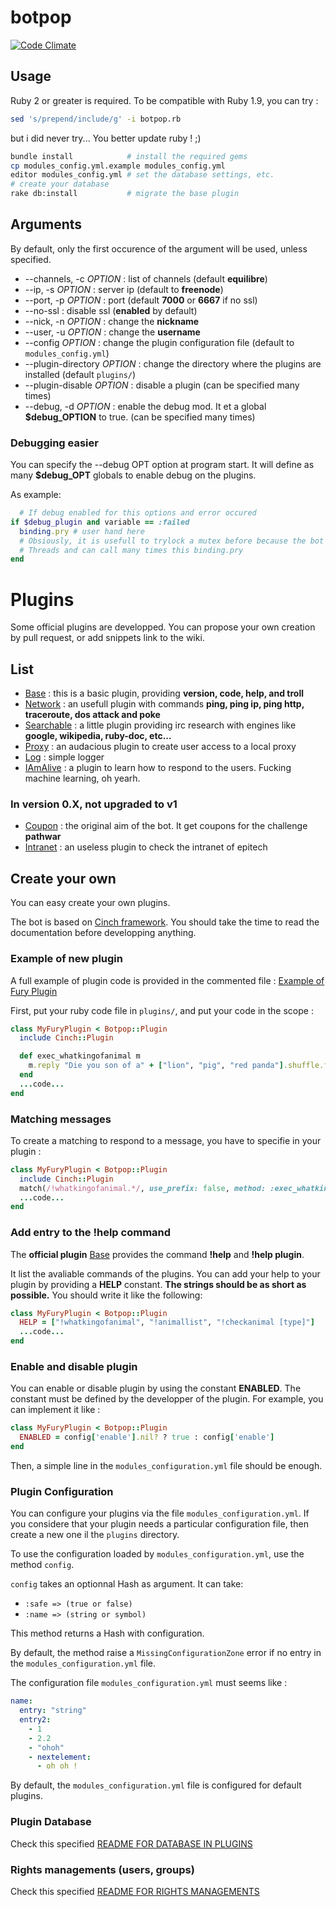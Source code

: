 # botpop
[![Code Climate](https://codeclimate.com/github/pouleta/botpop/badges/gpa.svg)](https://codeclimate.com/github/pouleta/botpop)


## Usage
Ruby 2 or greater is required. To be compatible with Ruby 1.9, you can try :

```bash
sed 's/prepend/include/g' -i botpop.rb
```
but i did never try... You better update ruby ! ;)

```bash
bundle install            # install the required gems
cp modules_config.yml.example modules_config.yml
editor modules_config.yml # set the database settings, etc.
# create your database
rake db:install           # migrate the base plugin
```


## Arguments
By default, only the first occurence of the argument will be used, unless specified.
- --channels, -c _OPTION_ : list of channels (default __equilibre__)
- --ip, -s _OPTION_ : server ip (default to __freenode__)
- --port, -p _OPTION_ : port (default __7000__ or __6667__ if no ssl)
- --no-ssl : disable ssl (__enabled__ by default)
- --nick, -n _OPTION_ : change the __nickname__
- --user, -u _OPTION_ : change the __username__
- --config _OPTION_ : change the plugin configuration file (default to ``modules_config.yml``)
- --plugin-directory _OPTION_ : change the directory where the plugins are installed (default ``plugins/``)
- --plugin-disable _OPTION_ : disable a plugin (can be specified many times)
- --debug, -d _OPTION_ : enable the debug mod. It et a global __$debug_OPTION__ to true. (can be specified many times)


### Debugging easier
You can specify the --debug OPT option at program start.
It will define as many __$debug_OPT__ globals to enable debug on the plugins.

As example:
```ruby
  # If debug enabled for this options and error occured
if $debug_plugin and variable == :failed
  binding.pry # user hand here
  # Obsiously, it is usefull to trylock a mutex before because the bot use
  # Threads and can call many times this binding.pry
end
```



# Plugins
Some official plugins are developped. You can propose your own creation by pull request, or add snippets link to the wiki.

## List
- [Base](https://github.com/pouleta/botpop/blob/master/plugins/base.rb) : this is a basic plugin, providing __version, code, help, and troll__
- [Network](https://github.com/pouleta/botpop/blob/master/plugins/network.rb) : an usefull plugin with commands __ping, ping ip, ping http, traceroute, dos attack and poke__
- [Searchable](https://github.com/pouleta/botpop/blob/master/plugins/searchable.rb) : a little plugin providing irc research with engines like __google, wikipedia, ruby-doc, etc...__
- [Proxy](https://github.com/pouleta/botpop/blob/master/plugins/proxy.rb) : an audacious plugin to create user access to a local proxy
- [Log](https://github.com/pouleta/botpop/blob/master/plugins/log.rb) : simple logger
- [IAmAlive](https://github.com/pouleta/botpop/tree/master/plugins/iamalive) : a plugin to learn how to respond to the users. Fucking machine learning, oh yearh.

### In version 0.X, not upgraded to v1
- [Coupon](https://github.com/pouleta/botpop/blob/master/plugins/coupons.rb) : the original aim of the bot. It get coupons for the challenge __pathwar__
- [Intranet](https://github.com/pouleta/botpop/blob/master/plugins/intranet.rb) : an useless plugin to check the intranet of epitech


## Create your own
You can easy create your own plugins.

The bot is based on [Cinch framework](https://github.com/cinchrb/cinch/).
You should take the time to read the documentation before developping anything.


### Example of new plugin
A full example of plugin code is provided in the commented file : [Example of Fury Plugin](https://github.com/pouleta/botpop/blob/master/plugins/example.rb)

First, put your ruby code file in ``plugins/``, and put your code in the scope :
```ruby
class MyFuryPlugin < Botpop::Plugin
  include Cinch::Plugin

  def exec_whatkingofanimal m
    m.reply "Die you son of a" + ["lion", "pig", "red panda"].shuffle.first + " !!"
  end
  ...code...
end
```


### Matching messages
To create a matching to respond to a message, you have to specifie in your plugin :
```ruby
class MyFuryPlugin < Botpop::Plugin
  include Cinch::Plugin
  match(/!whatkingofanimal.*/, use_prefix: false, method: :exec_whatkingofanimal)
  ...code...
end
```


### Add entry to the !help command
The __official plugin__ [Base](https://github.com/pouleta/botpop/blob/master/plugins/base.rb) provides the command __!help__ and __!help plugin__.

It list the avaliable commands of the plugins. You can add your help to your plugin by providing a __HELP__ constant.
__The strings should be as short as possible.__
You should write it like the following:
```ruby
class MyFuryPlugin < Botpop::Plugin
  HELP = ["!whatkingofanimal", "!animallist", "!checkanimal [type]"]
  ...code...
end
```


### Enable and disable plugin
You can enable or disable plugin by using the constant __ENABLED__.
The constant must be defined by the developper of the plugin.
For example, you can implement it like :
```ruby
class MyFuryPlugin < Botpop::Plugin
  ENABLED = config['enable'].nil? ? true : config['enable']
end
```

Then, a simple line in the ``modules_configuration.yml`` file should be enough.


### Plugin Configuration
You can configure your plugins via the file ``modules_configuration.yml``.
If you considere that your plugin needs a particular configuration file, then create a new one il the ``plugins`` directory.

To use the configuration loaded by ``modules_configuration.yml``, use the method ``config``.

``config`` takes an optionnal Hash as argument. It can take:

- ``:safe => (true or false)``
- ``:name => (string or symbol)``

This method returns a Hash with configuration.

By default, the method raise a ``MissingConfigurationZone`` error if no entry in the ``modules_configuration.yml`` file.

The configuration file ``modules_configuration.yml`` must seems like :
```yaml
name:
  entry: "string"
  entry2:
    - 1
    - 2.2
	- "ohoh"
	- nextelement:
	  - oh oh !
```

By default, the ``modules_configuration.yml`` file is configured for default plugins.

### Plugin Database

Check this specified [README FOR DATABASE IN PLUGINS](DATABASE_EXTENSION.md)

### Rights managements (users, groups)

Check this specified [README FOR RIGHTS MANAGEMENTS](RIGHTS_MANAGEMENTS.md)
